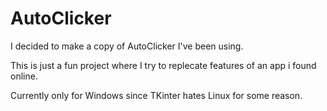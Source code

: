 # AutoClicker

I decided to make a copy of AutoClicker I've been using.

This is just a fun project where I try to replecate features of an app i found online.

Currently only for Windows since TKinter hates Linux for some reason.
